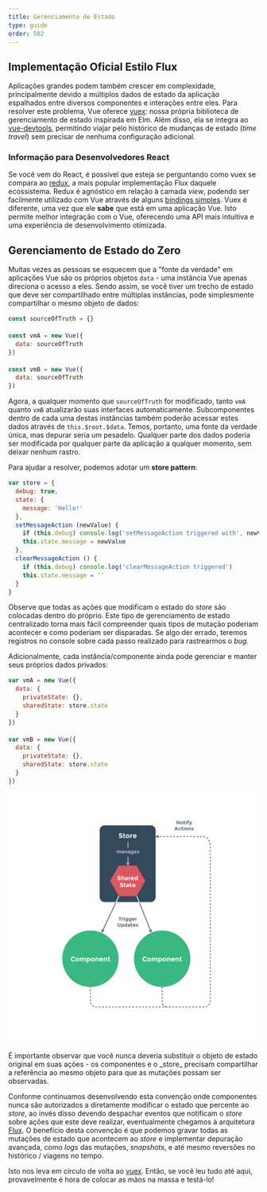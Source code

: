 ```yaml
---
title: Gerenciamento de Estado
type: guide
order: 502
---
```


## Implementação Oficial Estilo Flux

Aplicações grandes podem também crescer em complexidade, principalmente devido a múltiplos dados de estado da aplicação espalhados entre diversos componentes e interações entre eles. Para resolver este problema, Vue oferece [vuex](https://github.com/vuejs/vuex): nossa própria biblioteca de gerenciamento de estado inspirada em Elm. Além disso, ela se integra ao [vue-devtools](https://github.com/vuejs/vue-devtools), permitindo viajar pelo histórico de mudanças de estado (*time travel*) sem precisar de nenhuma configuração adicional.

### Informação para Desenvolvedores React

Se você vem do React, é possível que esteja se perguntando como vuex se compara ao [redux](https://github.com/reactjs/redux), a mais popular implementação Flux daquele ecossistema. Redux é agnóstico em relação à camada _view_, podendo ser facilmente utilizado com Vue através de alguns [bindings simples](https://github.com/egoist/revue). Vuex é diferente, uma vez que ele **sabe** que está em uma aplicação Vue. Isto permite melhor integração com o Vue, oferecendo uma API mais intuitiva e uma experiência de desenvolvimento otimizada.

## Gerenciamento de Estado do Zero

Muitas vezes as pessoas se esquecem que a "fonte da verdade" em aplicações Vue são os próprios objetos `data` - uma instância Vue apenas direciona o acesso a eles. Sendo assim, se você tiver um trecho de estado que deve ser compartilhado entre múltiplas instâncias, pode simplesmente compartilhar o mesmo objeto de dados:

``` js
const sourceOfTruth = {}

const vmA = new Vue({
  data: sourceOfTruth
})

const vmB = new Vue({
  data: sourceOfTruth
})
```

Agora, a qualquer momento que `sourceOfTruth` for modificado, tanto `vmA` quanto `vmB` atualizarão suas interfaces automaticamente. Subcomponentes dentro de cada uma destas instâncias também poderão acessar estes dados através de `this.$root.$data`. Temos, portanto, uma fonte da verdade única, mas depurar seria um pesadelo. Qualquer parte dos dados poderia ser modificada por qualquer parte da aplicação a qualquer momento, sem deixar nenhum rastro.

Para ajudar a resolver, podemos adotar um **store pattern**:

``` js
var store = {
  debug: true,
  state: {
    message: 'Hello!'
  },
  setMessageAction (newValue) {
    if (this.debug) console.log('setMessageAction triggered with', newValue)
    this.state.message = newValue
  },
  clearMessageAction () {
    if (this.debug) console.log('clearMessageAction triggered')
    this.state.message = ''
  }
}
```

Observe que todas as ações que modificam o estado do _store_ são colocadas dentro do próprio. Este tipo de gerenciamento de estado centralizado torna mais fácil compreender quais tipos de mutação poderiam acontecer e como poderiam ser disparadas. Se algo der errado, teremos registros no console sobre cada passo realizado para rastrearmos o *bug*.

Adicionalmente, cada instância/componente ainda pode gerenciar e manter seus próprios dados privados:

``` js
var vmA = new Vue({
  data: {
    privateState: {},
    sharedState: store.state
  }
})

var vmB = new Vue({
  data: {
    privateState: {},
    sharedState: store.state
  }
})
```

![State Management](/images/state.png)

<p class="tip">É importante observar que você nunca deveria substituir o objeto de estado original em suas ações - os componentes e o _store_ precisam compartilhar a referência ao mesmo objeto para que as mutações possam ser observadas.</p>

Conforme continuamos desenvolvendo esta convenção onde componentes nunca são autorizados a diretamente modificar o estado que percente ao _store_, ao invés disso devendo despachar eventos que notificam o _store_ sobre ações que este deve realizar, eventualmente chegamos à arquitetura [Flux](https://facebook.github.io/flux/). O benefício desta convenção é que podemos gravar todas as mutações de estado que acontecem ao _store_ e implementar depuração avançada, como *logs* das mutações, *snapshots*, e até mesmo reversões no histórico / viagens no tempo.

Isto nos leva em círculo de volta ao [vuex](https://github.com/vuejs/vuex). Então, se você leu tudo até aqui, provavelmente é hora de colocar as mãos na massa e testá-lo!
